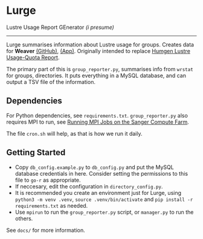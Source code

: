 # Lurge
Lustre Usage Report GEnerator _(i presume)_

---

Lurge summarises information about Lustre usage for groups. Creates data for **Weaver** [(GitHub)](https://github.com/wtsi-hgi/weaver), [(App)](https://apps.hgi.sanger.ac.uk/weaver). Originally intended to replace [Humgen Lustre Usage-Quota Report](https://gitlab.internal.sanger.ac.uk).

The primary part of this is `group_reporter.py`, summarises info from `wrstat` for groups, directories. It puts everything in a MySQL database, and can output a TSV file of the information.

## Dependencies
For Python dependencies, see `requirements.txt`. `group_reporter.py` also requires MPI to run, see [Running MPI Jobs on the Sanger Compute Farm](https://ssg-confluence.internal.sanger.ac.uk/pages/viewpage.action?pageId=101361162).

The file `cron.sh` will help, as that is how we run it daily.

## Getting Started
- Copy `db_config.example.py` to `db_config.py` and put the MySQL database credentials in here. Consider setting the permissions to this file to `go-r` as appropriate.
- If neccesary, edit the configuration in `directory_config.py`.
- It is recommended you create an environment just for Lurge, using `python3 -m venv .venv`, `source .venv/bin/activate` and `pip install -r requirements.txt` as needed.
- Use `mpirun` to run the `group_reporter.py` script, or `manager.py` to run the others.

See `docs/` for more information.